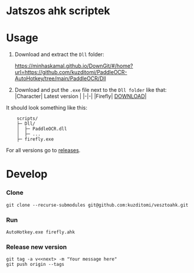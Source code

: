 # Jatszos ahk scriptek

# Usage

1) Download and extract the `Dll` folder:

   https://minhaskamal.github.io/DownGit/#/home?url=https://github.com/kuzditomi/PaddleOCR-AutoHotkey/tree/main/PaddleOCR/Dll

2) Download and put the `.exe` file next to the `Dll folder` like that:
    |Character| Latest version |
    |-|-|
    |Firefly| [DOWNLOAD](https://github.com/kuzditomi/vesztoahk/releases/latest/download/firefly.exe)|

It should look something like this:
```
    scripts/
    ├─ Dll/
    │  ├─ PaddleOCR.dll
    │  ├─ ...
    ├─ firefly.exe
```
For all versions go to [releases](https://github.com/kuzditomi/vesztoahk/releases).


# Develop

### Clone
```
git clone --recurse-submodules git@github.com:kuzditomi/vesztoahk.git
```

### Run
```
AutoHotkey.exe firefly.ahk
```

### Release new version
```
git tag -a v<<next> -m "Your message here"
git push origin --tags
```




